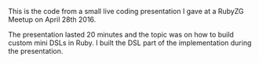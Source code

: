 This is the code from a small live coding presentation I gave at a RubyZG Meetup on April 28th 2016.

The presentation lasted 20 minutes and the topic was on how to build custom mini DSLs in Ruby.
I built the DSL part of the implementation during the presentation.
